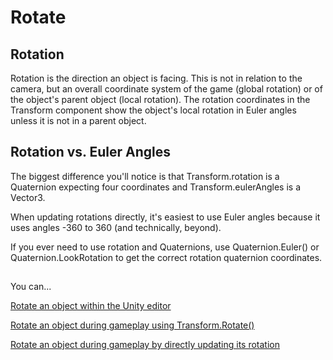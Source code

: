 # Rotate

## Rotation

Rotation is the direction an object is facing. This is not in relation to the camera, but an overall coordinate system of the game \(global rotation\) or of the object's parent object \(local rotation\). The rotation coordinates in the Transform component show the object's local rotation in Euler angles unless it is not in a parent object.

## Rotation vs. Euler Angles

The biggest difference you'll notice is that Transform.rotation is a Quaternion expecting four coordinates and Transform.eulerAngles is a Vector3.

When updating rotations directly, it's easiest to use Euler angles because it uses angles -360 to 360 \(and technically, beyond\).

If you ever need to use rotation and Quaternions, use Quaternion.Euler\(\) or Quaternion.LookRotation to get the correct rotation quaternion coordinates.

## 

You can...

[Rotate an object within the Unity editor](rotating.md)

[Rotate an object during gameplay using Transform.Rotate\(\)](using-rotate-function.md)

[Rotate an object during gameplay by directly updating its rotation](updating-eulerangles.md)

